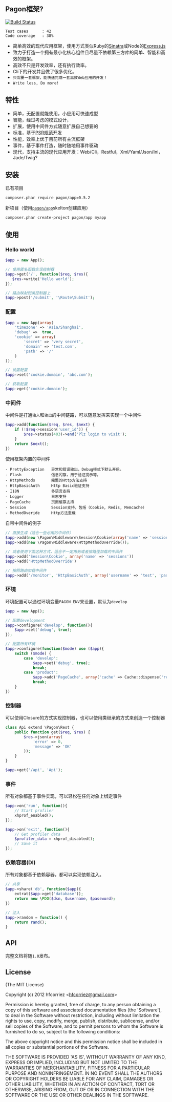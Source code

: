 ## Pagon框架? 


[![Build Status](https://travis-ci.org/hfcorriez/pagon.png)](https://travis-ci.org/hfcorriez/pagon)

```
Test cases		: 42
Code coverage	: 38%
```

- 简单高效的现代应用框架，使用方式类似Ruby的[Sinatra](http://www.sinatrarb.com)或Node的[Express.js](http://expressjs.com)
- 致力于打造一个拥有最小化核心组件且尽量不依赖第三方库的简单、智能和高效的框架。
- 高效不只是开发效率，还有执行效率。
- Cli下的开发并且做了很多优化。
- `只需要一套框架，能快速完成一套高效Web应用的开发！`
- `Write less, Do more!`

## 特性

- 简单，无配置就能使用，小应用可快速成型
- 智能，经过考虑的模式设计，
- 扩展，使用中间件方式随意扩展自己想要的
- 标准，基于[PSR规范](https://github.com/hfcorriez/fig-standards)开发
- 性能，效率上优于目前所有主流框架
- 事件，基于事件打造，随时随地用事件驱动
- 现代，支持主流的现代应用开发：Web/Cli，Restful，Xml/Yaml/Json/Ini，Jade/Twig?

## 安装

已有项目

```
composer.phar require pagon/app=0.5.2
```

新项目（使用[`pagon/app`](https://github.com/pagon/app)skelton创建应用）

```
composer.phar create-project pagon/app myapp
```

## 使用

### Hello world

```php
$app = new App();

// 使用匿名函数实现控制器
$app->get('/', function($req, $res){
   $res->write('Hello world');
});

// 路由映射到类控制器上
$app->post('/submit', '\Route\Submit');
```

### 配置

```php
$app = new App(array(
	'timezone' => 'Asia/Shanghai',
	'debug' =>  true,
	'cookie' => array(
		'secret' => 'very secret',
		'domain' => 'test.com',
		'path' => '/' 		
	)
));

// 设置配置
$app->set('cookie.domain', 'abc.com');

// 获取配置
$app->get('cookie.domain');
```

### 中间件

中间件是打通`输入`和`输出`的中间链路，可以随意发挥来实现一个中间件

```php
$app->add(function($req, $res, $next) {
	if (!$req->session('user_id')) {
		$res->status(403)->end('Plz login to visit');
	}
	return $next();
})
```

使用框架内置的中间件

```
- PrettyException   异常和错误输出，Debug模式下默认开启。
- Flash             信息闪存，用于验证提示等。
- HttpMethods       完整的Http方法支持
- HttpBasicAuth     Http Basic验证支持
- I18N              多语言支持
- Logger            日志支持
- PageCache         页面缓存支持
- Session           Session支持，包括（Cookie, Redis, Memcache）
- MethodOveride     Http方法重载
```

自带中间件的例子

```php
// 直接生成（适合一些必用的中间件）
$app->add(new \Pagon\Middleware\Session\Cookie(array('name' => 'sessions')));
$app->add(new \Pagon\Middleware\HttpMethodOverride());

// 或者使用下面这种方式，适合不一定用到或者按路径加载的中间件
$app->add('Session\Cookie', array('name' => 'sessions'))
$app->add('HttpMethodOverride')

// 按照路由加载中间件
$app->add('/monitor', 'HttpBasicAuth', array('username' => 'test', 'password' => 'test'));
```

### 环境

环境配置可以通过环境变量`PAGON_ENV`来设置，默认为`develop`

```php
$app = new App();

// 配置development
$app->configure('develop', function(){
    $app->set('debug', true);
});

// 配置所有环境
$app->configure(function($mode) use ($app){
	switch ($mode) {
		case 'develop':
			$app->set('debug', true);
			break;
		case 'product':
			$app->add('PageCache', array('cache' => Cache::dispense('redis')));
			break;
	}
})
```

### 控制器

可以使用Closure的方式实现控制器，也可以使用类继承的方式来创造一个控制器

```php
class Api extend \Pagon\Rest {
    public function get($req, $res) {
        $res->json(array(
            'error' => 0,
            'message' => 'OK'
        ));
    }
}

$app->get('/api', 'Api');
```

### 事件

所有对象都基于事件实现，可以轻松在任何对象上绑定事件

```php
$app->on('run', function(){
	// Start profiler
	xhprof_enabled();
});

$app->on('exit', function(){
	// Get profiler data
	$profiler_data = xhprof_disabled();
	// Save it
});
```

### 依赖容器(DI)

所有对象都基于依赖容器，都可以实现依赖注入。

```php
// 共享
$app->share('db', function($app){
	extrat($app->get('database'));
	return new \PDO($dsn, $username, $password);
})

// 注入
$app->random = function() {
	return rand();
}
```

## API

完整文档将随`1.0`发布。

## License 

(The MIT License)

Copyright (c) 2012 hfcorriez &lt;hfcorriez@gmail.com&gt;

Permission is hereby granted, free of charge, to any person obtaining
a copy of this software and associated documentation files (the
'Software'), to deal in the Software without restriction, including
without limitation the rights to use, copy, modify, merge, publish,
distribute, sublicense, and/or sell copies of the Software, and to
permit persons to whom the Software is furnished to do so, subject to
the following conditions:

The above copyright notice and this permission notice shall be
included in all copies or substantial portions of the Software.

THE SOFTWARE IS PROVIDED 'AS IS', WITHOUT WARRANTY OF ANY KIND,
EXPRESS OR IMPLIED, INCLUDING BUT NOT LIMITED TO THE WARRANTIES OF
MERCHANTABILITY, FITNESS FOR A PARTICULAR PURPOSE AND NONINFRINGEMENT.
IN NO EVENT SHALL THE AUTHORS OR COPYRIGHT HOLDERS BE LIABLE FOR ANY
CLAIM, DAMAGES OR OTHER LIABILITY, WHETHER IN AN ACTION OF CONTRACT,
TORT OR OTHERWISE, ARISING FROM, OUT OF OR IN CONNECTION WITH THE
SOFTWARE OR THE USE OR OTHER DEALINGS IN THE SOFTWARE.